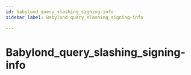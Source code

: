 ```yaml
---
id: babylond_query_slashing_signing-info
sidebar_label: Babylond_query_slashing_signing-info

---
```


# Babylond_query_slashing_signing-info